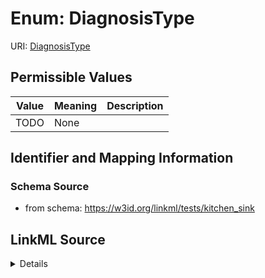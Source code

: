 # Enum: DiagnosisType



URI: [DiagnosisType](DiagnosisType)

## Permissible Values

| Value | Meaning | Description |
| --- | --- | --- |
| TODO | None |  |



## Identifier and Mapping Information







### Schema Source


* from schema: https://w3id.org/linkml/tests/kitchen_sink




## LinkML Source

<details>
```yaml
name: DiagnosisType
from_schema: https://w3id.org/linkml/tests/kitchen_sink
rank: 1000
permissible_values:
  TODO:
    text: TODO

```
</details>
